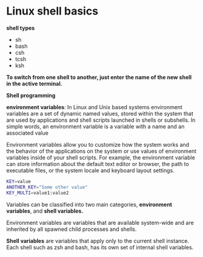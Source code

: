 # Linux shell basics

**shell types**

- sh
- bash
- csh
- tcsh
- ksh 

**To switch from one shell to another, just enter the name of the new shell in the active terminal.**

**Shell programming**

**environment variables**: In Linux and Unix based systems environment variables are a set of dynamic
 named values, stored within the system that are used by applications and shell scripts launched in 
 shells or subshells. In simple words, an environment variable is a variable with a name and an associated value

 Environment variables allow you to customize how the system works and the behavior of the applications on the
  system or use values of environment variables inside of your shell scripts. For example, the environment variable
   can store information about the default text editor or browser, the path to executable files, or the system locale
    and keyboard layout settings.

```sh
KEY=value
ANOTHER_KEY="Some other value"
KEY_MULTI=value1:value2
```

Variables can be classified into two main categories, **environment variables**, and **shell variables.**

Environment variables are variables that are available system-wide and are inherited by all spawned child processes and shells.

**Shell variables** are variables that apply only to the current shell instance. Each shell such as zsh and bash, 
has its own set of internal shell variables.

